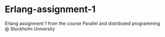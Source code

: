 # Erlang-assignment-1
Erlang assignment 1 from the course Parallel and distributed programming @ Stockholm University
